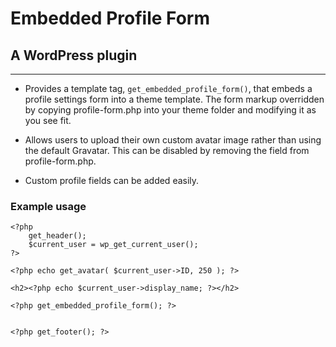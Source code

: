 # Embedded Profile Form

## A WordPress plugin

---

*  Provides a template tag, `get_embedded_profile_form()`, that embeds a
profile settings form into a theme template. The form markup overridden
by copying profile-form.php into your theme folder and modifying it as you see fit.

*  Allows users to upload their own custom avatar image rather than using the 
default Gravatar. This can be disabled by removing the field from profile-form.php.

*  Custom profile fields can be added easily.

### Example usage

    <?php
        get_header();
        $current_user = wp_get_current_user();
    ?>

    <?php echo get_avatar( $current_user->ID, 250 ); ?>

    <h2><?php echo $current_user->display_name; ?></h2>

    <?php get_embedded_profile_form(); ?>


    <?php get_footer(); ?>